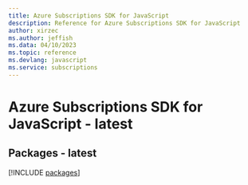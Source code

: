 ```yaml
---
title: Azure Subscriptions SDK for JavaScript
description: Reference for Azure Subscriptions SDK for JavaScript
author: xirzec
ms.author: jeffish
ms.data: 04/10/2023
ms.topic: reference
ms.devlang: javascript
ms.service: subscriptions
---
```

# Azure Subscriptions SDK for JavaScript - latest
## Packages - latest
[!INCLUDE [packages](subscriptions-index.md)]